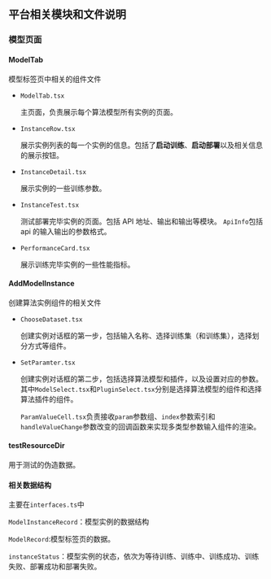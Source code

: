 ## 平台相关模块和文件说明

### 模型页面

#### ModelTab

模型标签页中相关的组件文件

- `ModelTab.tsx`

  主页面，负责展示每个算法模型所有实例的页面。

- `InstanceRow.tsx`

  展示实例列表的每一个实例的信息。包括了**启动训练**、**启动部署**以及相关信息的展示按钮。

- `InstanceDetail.tsx`

  展示实例的一些训练参数。

- `InstanceTest.tsx`

  测试部署完毕实例的页面。包括 API 地址、输出和输出等模块。
  `ApiInfo`包括 api 的输入输出的参数格式。

- `PerformanceCard.tsx`

  展示训练完毕实例的一些性能指标。

#### AddModelInstance

创建算法实例组件的相关文件

- `ChooseDataset.tsx`

  创建实例对话框的第一步，包括输入名称、选择训练集（和训练集），选择划分方式等组件。

- `SetParamter.tsx`

  创建实例对话框的第二步，包括选择算法模型和插件，以及设置对应的参数。其中`ModelSelect.tsx`和`PluginSelect.tsx`分别是选择算法模型的组件和选择算法插件的组件。

  `ParamValueCell.tsx`负责接收`param`参数组、`index`参数索引和`handleValueChange`参数改变的回调函数来实现多类型参数输入组件的渲染。

#### testResourceDir

用于测试的伪造数据。

#### 相关数据结构

主要在`interfaces.ts`中

`ModelInstanceRecord`：模型实例的数据结构

`ModelRecord`:模型标签页的数据。

`instanceStatus`：模型实例的状态，依次为等待训练、训练中、训练成功、训练失败、部署成功和部署失败。
 

